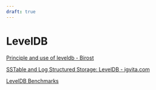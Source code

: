 ```yaml
---
draft: true
---
```


# LevelDB

[Principle and use of leveldb - Birost](https://blog.birost.com/a?ID=00650-1d5c18b6-1dac-46da-bbf8-80a5257e7bdd)

[SSTable and Log Structured Storage: LevelDB - igvita.com](https://www.igvita.com/2012/02/06/sstable-and-log-structured-storage-leveldb/)

[LevelDB Benchmarks](http://www.lmdb.tech/bench/microbench/benchmark.html)
